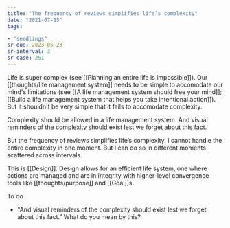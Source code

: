 ```yaml
---
title: "The frequency of reviews simplifies life’s complexity"
date: "2021-07-15"
tags:

- "seedlings"
sr-due: 2023-05-23
sr-interval: 3
sr-ease: 251
---
```


Life is super complex (see [[Planning an entire life is impossible]]). Our [[thoughts/life management system]] needs to be simple to accomodate our mind's limitations (see [[A life management system should free your mind]]; [[Build a life management system that helps you take intentional action]]). But it shouldn't be very simple that it fails to accomodate complexity.

Complexity should be allowed in a life management system. And visual reminders of the complexity should exist lest we forget about this fact.

But the frequency of reviews simplifies life’s complexity. I cannot handle the entire complexity in one moment. But I can do so in different moments scattered across intervals.

This is [[Design]]. Design allows for an efficient life system, one where actions are managed and are in integrity with higher-level convergence tools like [[thoughts/purpose]] and [[Goal]]s.

To do

- "And visual reminders of the complexity should exist lest we forget about this fact.” What do you mean by this?